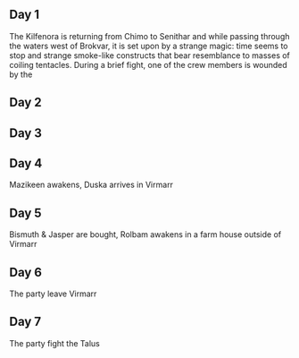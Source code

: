 ## Day 1
The Kilfenora is returning from Chimo to Senithar and while passing through the waters west of Brokvar, it is set upon by a strange magic: time seems to stop and strange smoke-like constructs that bear resemblance to masses of coiling tentacles. During a brief fight, one of the crew members is wounded by the 
## Day 2
## Day 3
## Day 4
Mazikeen awakens, Duska arrives in Virmarr
## Day 5
Bismuth & Jasper are bought, Rolbam awakens in a farm house outside of Virmarr
## Day 6
The party leave Virmarr
## Day 7
The party fight the Talus